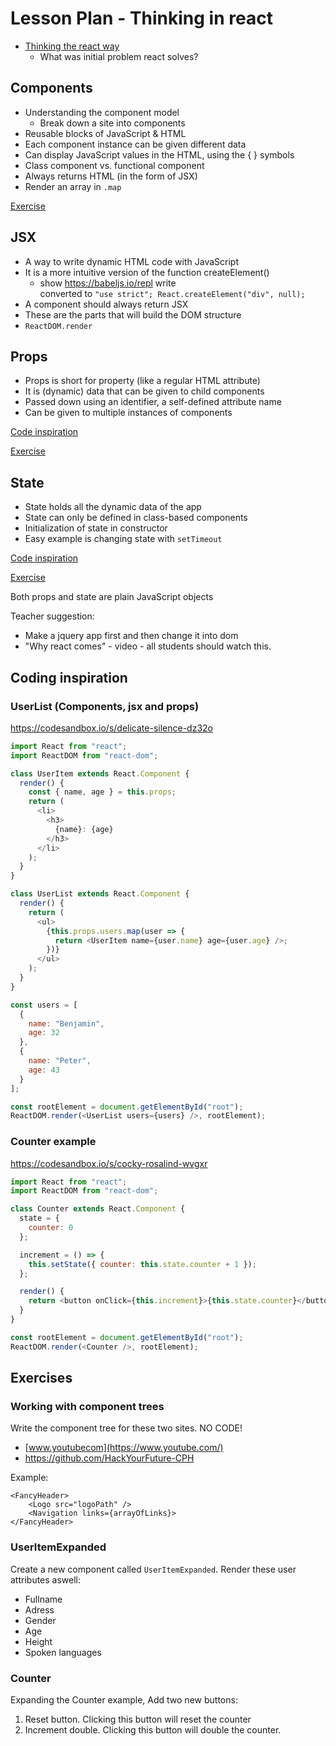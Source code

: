 # Lesson Plan - Thinking in react

- [Thinking the react way](https://reactjs.org/docs/thinking-in-react.html)
  - What was initial problem react solves?
  
## Components
- Understanding the component model
  - Break down a site into components
- Reusable blocks of JavaScript & HTML
- Each component instance can be given different data
- Can display JavaScript values in the HTML, using the { } symbols
- Class component vs. functional component
- Always returns HTML (in the form of JSX)
- Render an array in `.map`

[Exercise](#working-with-component-trees)

## JSX
- A way to write dynamic HTML code with JavaScript
- It is a more intuitive version of the function createElement()
  - show https://babeljs.io/repl write <div></div> converted to `"use strict"; React.createElement("div", null);`
- A component should always return JSX
- These are the parts that will build the DOM structure
- `ReactDOM.render`

## Props
- Props is short for property (like a regular HTML attribute)
- It is (dynamic) data that can be given to child components
- Passed down using an identifier, a self-defined attribute name
- Can be given to multiple instances of components

[Code inspiration](#userlist-components-jsx-and-props)

[Exercise](#useritemexpanded)

## State
- State holds all the dynamic data of the app
- State can only be defined in class-based components
- Initialization of state in constructor
- Easy example is changing state with `setTimeout`

[Code inspiration](#counter-example)

[Exercise](#counter)

Both props and state are plain JavaScript objects

Teacher suggestion: 
- Make a jquery app first and then change it into dom	
- "Why react comes" - video - all students should watch this. 


## Coding inspiration

### UserList (Components, jsx and props)

https://codesandbox.io/s/delicate-silence-dz32o

```js
import React from "react";
import ReactDOM from "react-dom";

class UserItem extends React.Component {
  render() {
    const { name, age } = this.props;
    return (
      <li>
        <h3>
          {name}: {age}
        </h3>
      </li>
    );
  }
}

class UserList extends React.Component {
  render() {
    return (
      <ul>
        {this.props.users.map(user => {
          return <UserItem name={user.name} age={user.age} />;
        })}
      </ul>
    );
  }
}

const users = [
  {
    name: "Benjamin",
    age: 32
  },
  {
    name: "Peter",
    age: 43
  }
];

const rootElement = document.getElementById("root");
ReactDOM.render(<UserList users={users} />, rootElement);

```

### Counter example

https://codesandbox.io/s/cocky-rosalind-wvgxr

```js
import React from "react";
import ReactDOM from "react-dom";

class Counter extends React.Component {
  state = {
    counter: 0
  };

  increment = () => {
    this.setState({ counter: this.state.counter + 1 });
  };

  render() {
    return <button onClick={this.increment}>{this.state.counter}</button>;
  }
}

const rootElement = document.getElementById("root");
ReactDOM.render(<Counter />, rootElement);

```


## Exercises

### Working with component trees
Write the component tree for these two sites. NO CODE!
- [www.youtubecom](https://www.youtube.com/)
- https://github.com/HackYourFuture-CPH

Example:
```
<FancyHeader>
    <Logo src="logoPath" />
    <Navigation links={arrayOfLinks}>
</FancyHeader> 
```

### UserItemExpanded
Create a new component called `UserItemExpanded`. Render these user attributes aswell:

- Fullname
- Adress
- Gender
- Age
- Height
- Spoken languages

### Counter
Expanding the Counter example, Add two new buttons:
1. Reset button. Clicking this button will reset the counter
2. Increment double. Clicking this button will double the counter. 

